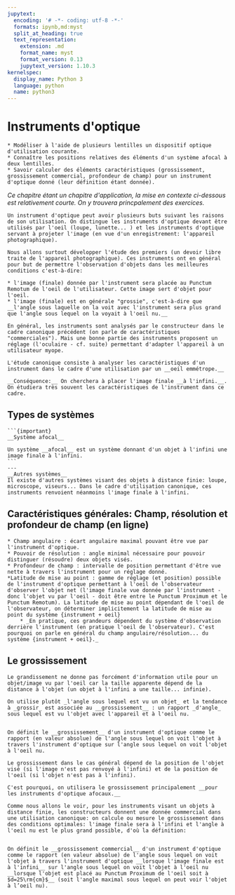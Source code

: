```yaml
---
jupytext:
  encoding: '# -*- coding: utf-8 -*-'
  formats: ipynb,md:myst
  split_at_heading: true
  text_representation:
    extension: .md
    format_name: myst
    format_version: 0.13
    jupytext_version: 1.10.3
kernelspec:
  display_name: Python 3
  language: python
  name: python3
---
```

# Instruments d'optique

````{admonition} Compétences
* Modéliser à l'aide de plusieurs lentilles un dispositif optique d'utilisation courante.
* Connaître les positions relatives des éléments d'un système afocal à deux lentilles.
* Savoir calculer des éléments caractéristiques (grossissement, grossissement commercial, profondeur de champ) pour un instrument d'optique donné (leur définition étant donnée).
````

_Ce chapitre étant un chapitre d'application, la mise en contexte ci-dessous est relativement courte. On y trouvera princpalement des exercices._

````{topic} Intérêt d'un instrument d'optique
Un instrument d'optique peut avoir plusieurs buts suivant les raisons de son utilisation. On distingue les instruments d'optique devant être utilisés par l'oeil (loupe, lunette... ) et les instruments d'optique servant à projeter l'image (en vue d'un enregistrement: l'appareil photographique).

Nous allons surtout développer l'étude des premiers (un devoir libre traite de l'appareil photographique). Ces instruments ont en général pour but de permettre l'observation d'objets dans les meilleures conditions c'est-à-dire:

* l'image (finale) donnée par l'instrument sera placée au Punctum Remotum de l'oeil de l'utilisateur. Cette image sert d'objet pour l'oeil.
* l'image (finale) est en générale "grossie", c'est-à-dire que __l'angle sous laquelle on la voit avec l'instrument sera plus grand que l'angle sous lequel on la voyait à l'oeil nu.__
````

````{sidebar} Cas de l'utilisation par un oeil myope
En général, les instruments sont analysés par le constructeur dans le cadre canonique précédent (on parle de caractéristiques "commerciales"). Mais une bonne partie des instruments proposent un réglage (l'oculaire - cf. suite) permettant d'adapter l'appareil à un utilisateur myope.
````
````{topic} Cas d'étude canonique
L'étude canonique consiste à analyser les caractéristiques d'un instrument dans le cadre d'une utilisation par un __oeil emmétrope.__

__Conséquence:__ On cherchera à placer l'image finale __à l'infini.__. On étudiera très souvent les caractéristiques de l'instrument dans ce cadre.
````

## Types de systèmes

````{panels}
```{important} 
__Système afocal__

Un système __afocal__ est un système donnant d'un objet à l'infini une image finale à l'infini.
```
---
__Autres systèmes__
Il existe d'autres systèmes visant des objets à distance finie: loupe, microscope, viseurs... Dans le cadre d'utilisation canonique, ces instruments renvoient néanmoins l'image finale à l'infini.
````

## Caractéristiques générales: Champ, résolution et profondeur de champ (en ligne)

````{topic} Caractéristiques générales
* Champ angulaire : écart angulaire maximal pouvant être vue par l'instrument d'optique.
* Pouvoir de résolution : angle minimal nécessaire pour pouvoir distinguer (résoudre) deux objets visés.
* Profondeur de champ : intervalle de position permettant d'être vue nette à travers l'instrument pour un réglage donné.
*Latitude de mise au point : gamme de réglage (et position) possible de l'instrument d'optique permettant à l'oeil de l'observateur d'observer l'objet net (l'image finale vue donnée par l'instrument - donc l'objet vu par l'oeil - doit être entre le Punctum Proximum et le Punctum Remotum). La latitude de mise au point dépendant de l'oeil de l'observateur, on déterminer implicitement la latitude de mise au point du système {instrument + oeil}
    * _En pratique, ces grandeurs dépendent du système d'observation derrière l'instrument (en pratique l'oeil de l'observateur). C'est pourquoi on parle en général du champ angulaire/résolution... du système {instrument + oeil}._
````

## Le grossissement

````{topic} Problème du grandissement
Le grandissement ne donne pas forcément d'information utile pour un objet/image vu par l'oeil car la taille apparente dépend de la distance à l'objet (un objet à l'infini a une taille... infinie).

On utilise plutôt _l'angle sous lequel est vu un objet_ et la tendance à _grossir_ est associée au __grossissement__ : un rapport _d'angle_ sous lequel est vu l'objet avec l'appareil et à l'oeil nu.
````
````{important} __Grossissement__

On définit le __grossissement__ d'un instrument d'optique comme le rapport (en valeur absolue) de l'angle sous lequel on voit l'objet à travers l'instrument d'optique sur l'angle sous lequel on voit l'objet à l'oeil nu.
````

````{topic} Cadre d'utilisation du grossissement
Le grossissement dans le cas général dépend de la position de l'objet visé (si l'image n'est pas renvoyé à l'infini) et de la position de l'oeil (si l'objet n'est pas à l'infini).

C'est pourquoi, on utilisera le grossissement principalement __pour les instruments d'optique afocaux.__

Comme nous allons le voir, pour les instruments visant un objets à distance finie, les constructeurs donnent une donnée commercial dans une utilisation canonique: on calcule ou mesure le grossissement dans des conditions optimales: l'image finale sera à l'infini et l'angle à l'oeil nu est le plus grand possible, d'où la définition:
````

````{important} __Grossissement commercial__

On définit le __grossissement commercial__ d'un instrument d'optique comme le rapport (en valeur absolue) de l'angle sous lequel on voit l'objet à travers l'instrument d'optique __lorsque l'image finale est à l'infini__ sur l'angle sous lequel on voit l'objet à l'oeil nu __lorsque l'objet est placé au Punctum Proximum de l'oeil soit à $d=25\rm{cm}$__ (soit l'angle maximal sous lequel on peut voir l'objet à l’oeil nu).
````
